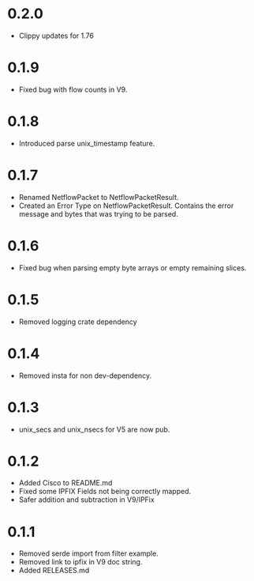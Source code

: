 # 0.2.0
  * Clippy updates for 1.76

# 0.1.9
  * Fixed bug with flow counts in V9.

# 0.1.8
  * Introduced parse unix_timestamp feature. 

# 0.1.7
  * Renamed NetflowPacket to NetflowPacketResult.
  * Created an Error Type on NetflowPacketResult.  Contains the error message and bytes that was trying to be parsed.

# 0.1.6
  * Fixed bug when parsing empty byte arrays or empty remaining slices.

# 0.1.5
  * Removed logging crate dependency 

# 0.1.4
  * Removed insta for non dev-dependency.

# 0.1.3
  * unix_secs and unix_nsecs for V5 are now pub.

# 0.1.2
  * Added Cisco to README.md
  * Fixed some IPFIX Fields not being correctly mapped.
  * Safer addition and subtraction in V9/IPFix

# 0.1.1
  * Removed serde import from filter example.
  * Removed link to ipfix in V9 doc string.
  * Added RELEASES.md

